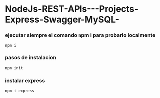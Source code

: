 # NodeJs-REST-APIs---Projects-Express-Swagger-MySQL-


### ejecutar siempre el comando npm i para probarlo localmente
`npm i`
### pasos de instalacion

`npm init`

### instalar express
`npm i express`


